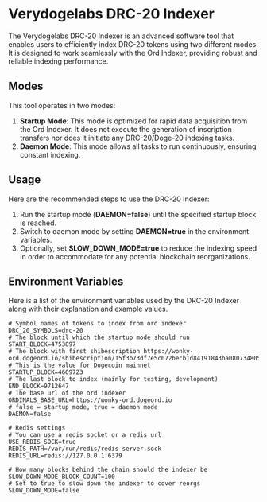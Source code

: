 # Verydogelabs DRC-20 Indexer

The Verydogelabs DRC-20 Indexer is an advanced software tool that enables users to efficiently index DRC-20 tokens using two different modes. It is designed to work seamlessly with the Ord Indexer, providing robust and reliable indexing performance.

## Modes

This tool operates in two modes:

1. **Startup Mode**: This mode is optimized for rapid data acquisition from the Ord Indexer. It does not execute the generation of inscription transfers nor does it initiate any DRC-20/Doge-20 indexing tasks.
2. **Daemon Mode**: This mode allows all tasks to run continuously, ensuring constant indexing.

## Usage

Here are the recommended steps to use the DRC-20 Indexer:

1. Run the startup mode (**DAEMON=false**) until the specified startup block is reached.
2. Switch to daemon mode by setting **DAEMON=true** in the environment variables.
3. Optionally, set **SLOW_DOWN_MODE=true** to reduce the indexing speed in order to accommodate for any potential blockchain reorganizations.

## Environment Variables

Here is a list of the environment variables used by the DRC-20 Indexer along with their explanation and example values.

```shell
# Symbol names of tokens to index from ord indexer
DRC_20_SYMBOLS=drc-20
# The block until which the startup mode should run
START_BLOCK=4753897
# The block with first shibescription https://wonky-ord.dogeord.io/shibescription/15f3b73df7e5c072becb1d84191843ba080734805addfccb650929719080f62ei0
# This is the value for Dogecoin mainnet
STARTUP_BLOCK=4609723
# The last block to index (mainly for testing, development)
END_BLOCK=9712647
# The base url of the ord indexer
ORDINALS_BASE_URL=https://wonky-ord.dogeord.io
# false = startup mode, true = daemon mode
DAEMON=false

# Redis settings
# You can use a redis socket or a redis url
USE_REDIS_SOCK=true
REDIS_PATH=/var/run/redis/redis-server.sock
REDIS_URL=redis://127.0.0.1:6379

# How many blocks behind the chain should the indexer be
SLOW_DOWN_MODE_BLOCK_COUNT=100
# Set to true to slow down the indexer to cover reorgs
SLOW_DOWN_MODE=false
```